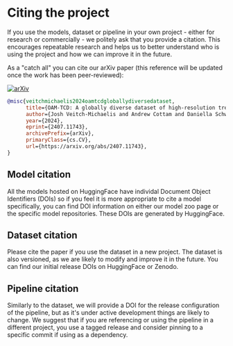 # Citing the project

If you use the models, dataset or pipeline in your own project - either for research or commercially - we politely ask that you provide a citation. This encourages repeatable research and helps us to better understand who is using the project and how we can improve it in the future.

As a "catch all" you can cite our arXiv paper (this reference will be updated once the work has been peer-reviewed):

[![arXiv](https://img.shields.io/badge/arXiv-2407.11743-b31b1b.svg)](https://arxiv.org/abs/2407.11743)

```bibtex
@misc{veitchmichaelis2024oamtcdgloballydiversedataset,
      title={OAM-TCD: A globally diverse dataset of high-resolution tree cover maps}, 
      author={Josh Veitch-Michaelis and Andrew Cottam and Daniella Schweizer and Eben N. Broadbent and David Dao and Ce Zhang and Angelica Almeyda Zambrano and Simeon Max},
      year={2024},
      eprint={2407.11743},
      archivePrefix={arXiv},
      primaryClass={cs.CV},
      url={https://arxiv.org/abs/2407.11743}, 
}
```

## Model citation

All the models hosted on HuggingFace have individal Document Object Identifiers (DOIs) so if you feel it is more appropriate to cite a model specifically, you can find DOI information on either our model zoo page or the specific model repositories. These DOIs are generated by HuggingFace.

## Dataset citation

Please cite the paper if you use the dataset in a new project. The dataset is also versioned, as we are likely to modify and improve it in the future. You can find our initial release DOIs on HuggingFace or Zenodo.

## Pipeline citation

Similarly to the dataset, we will provide a DOI for the release configuration of the pipeline, but as it's under active development things are likely to change. We suggest that if you are referencing or using the pipeline in a different project, you use a tagged release and consider pinning to a specific commit if using as a dependency.
